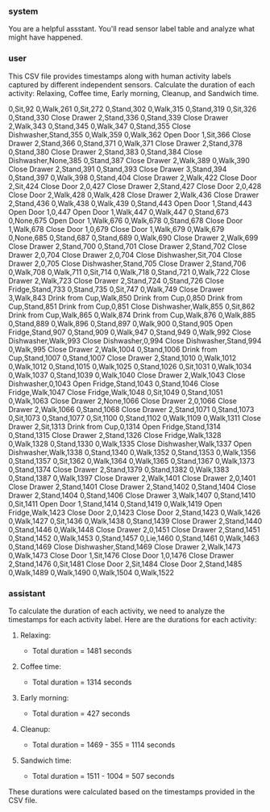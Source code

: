 ### system
You are a helpful assstant. You'll read sensor label table and analyze what might have happened.
### user

This CSV file provides timestamps along with human activity labels captured by different independent sensors.
Calculate the duration of each activity: Relaxing, Coffee time, Early morning, Cleanup, and Sandwich time.
    
0,Sit,92
0,Walk,261
0,Sit,272
0,Stand,302
0,Walk,315
0,Stand,319
0,Sit,326
0,Stand,330
Close Drawer 2,Stand,336
0,Stand,339
Close Drawer 2,Walk,343
0,Stand,345
0,Walk,347
0,Stand,355
Close Dishwasher,Stand,355
0,Walk,359
0,Walk,362
Open Door 1,Sit,366
Close Drawer 2,Stand,366
0,Stand,371
0,Walk,371
Close Drawer 2,Stand,378
0,Stand,380
Close Drawer 2,Stand,383
0,Stand,384
Close Dishwasher,None,385
0,Stand,387
Close Drawer 2,Walk,389
0,Walk,390
Close Drawer 2,Stand,391
0,Stand,393
Close Drawer 3,Stand,394
0,Stand,397
0,Walk,398
0,Stand,404
Close Drawer 2,Walk,422
Close Door 2,Sit,424
Close Door 2,0,427
Close Drawer 2,Stand,427
Close Door 2,0,428
Close Door 2,Walk,428
0,Walk,428
Close Drawer 2,Walk,436
Close Drawer 2,Stand,436
0,Walk,438
0,Walk,439
0,Stand,443
Open Door 1,Stand,443
Open Door 1,0,447
Open Door 1,Walk,447
0,Walk,447
0,Stand,673
0,None,675
Open Door 1,Walk,676
0,Walk,678
0,Stand,678
Close Door 1,Walk,678
Close Door 1,0,679
Close Door 1,Walk,679
0,Walk,679
0,None,685
0,Stand,687
0,Stand,689
0,Walk,690
Close Drawer 2,Walk,699
Close Drawer 2,Stand,700
0,Stand,701
Close Drawer 2,Stand,702
Close Drawer 2,0,704
Close Drawer 2,0,704
Close Dishwasher,Sit,704
Close Drawer 2,0,705
Close Dishwasher,Stand,705
Close Drawer 2,Stand,706
0,Walk,708
0,Walk,711
0,Sit,714
0,Walk,718
0,Stand,721
0,Walk,722
Close Drawer 2,Walk,723
Close Drawer 2,Stand,724
0,Stand,726
Close Fridge,Stand,733
0,Stand,735
0,Sit,747
0,Walk,749
Close Drawer 3,Walk,843
Drink from Cup,Walk,850
Drink from Cup,0,850
Drink from Cup,Stand,851
Drink from Cup,0,851
Close Dishwasher,Walk,855
0,Sit,862
Drink from Cup,Walk,865
0,Walk,874
Drink from Cup,Walk,876
0,Walk,885
0,Stand,889
0,Walk,896
0,Stand,897
0,Walk,900
0,Stand,905
Open Fridge,Stand,907
0,Stand,909
0,Walk,947
0,Stand,949
0,Walk,992
Close Dishwasher,Walk,993
Close Dishwasher,0,994
Close Dishwasher,Stand,994
0,Walk,995
Close Drawer 2,Walk,1004
0,Stand,1006
Drink from Cup,Stand,1007
0,Stand,1007
Close Drawer 2,Stand,1010
0,Walk,1012
0,Walk,1012
0,Stand,1015
0,Walk,1025
0,Stand,1026
0,Sit,1031
0,Walk,1034
0,Walk,1037
0,Stand,1039
0,Walk,1040
Close Drawer 2,Walk,1043
Close Dishwasher,0,1043
Open Fridge,Stand,1043
0,Stand,1046
Close Fridge,Walk,1047
Close Fridge,Walk,1048
0,Sit,1049
0,Stand,1051
0,Walk,1063
Close Drawer 2,None,1066
Close Drawer 2,0,1066
Close Drawer 2,Walk,1066
0,Stand,1068
Close Drawer 2,Stand,1071
0,Stand,1073
0,Sit,1073
0,Stand,1077
0,Sit,1100
0,Stand,1102
0,Walk,1109
0,Walk,1311
Close Drawer 2,Sit,1313
Drink from Cup,0,1314
Open Fridge,Stand,1314
0,Stand,1315
Close Drawer 2,Stand,1326
Close Fridge,Walk,1328
0,Walk,1328
0,Stand,1330
0,Walk,1335
Close Dishwasher,Walk,1337
Open Dishwasher,Walk,1338
0,Stand,1340
0,Walk,1352
0,Stand,1353
0,Walk,1356
0,Stand,1357
0,Sit,1362
0,Walk,1364
0,Walk,1365
0,Stand,1367
0,Walk,1373
0,Stand,1374
Close Drawer 2,Stand,1379
0,Stand,1382
0,Walk,1383
0,Stand,1387
0,Walk,1397
Close Drawer 2,Walk,1401
Close Drawer 2,0,1401
Close Drawer 2,Stand,1401
Close Drawer 2,Stand,1402
0,Stand,1404
Close Drawer 2,Stand,1404
0,Stand,1406
Close Drawer 3,Walk,1407
0,Stand,1410
0,Sit,1411
Open Door 1,Stand,1414
0,Stand,1419
0,Walk,1419
Open Fridge,Walk,1423
Close Door 2,0,1423
Close Door 2,Stand,1423
0,Walk,1426
0,Walk,1427
0,Sit,1436
0,Walk,1438
0,Stand,1439
Close Drawer 2,Stand,1440
0,Stand,1446
0,Walk,1448
Close Drawer 2,0,1451
Close Drawer 2,Stand,1451
0,Stand,1452
0,Walk,1453
0,Stand,1457
0,Lie,1460
0,Stand,1461
0,Walk,1463
0,Stand,1469
Close Dishwasher,Stand,1469
Close Drawer 2,Walk,1473
0,Walk,1473
Close Door 1,Sit,1476
Close Door 1,0,1476
Close Drawer 2,Stand,1476
0,Sit,1481
Close Door 2,Sit,1484
Close Door 2,Stand,1485
0,Walk,1489
0,Walk,1490
0,Walk,1504
0,Walk,1522

### assistant
To calculate the duration of each activity, we need to analyze the timestamps for each activity label. Here are the durations for each activity:

1. Relaxing:
   - Total duration = 1481 seconds

2. Coffee time:
   - Total duration = 1314 seconds

3. Early morning:
   - Total duration = 427 seconds

4. Cleanup:
   - Total duration = 1469 - 355 = 1114 seconds

5. Sandwich time:
   - Total duration = 1511 - 1004 = 507 seconds

These durations were calculated based on the timestamps provided in the CSV file.

